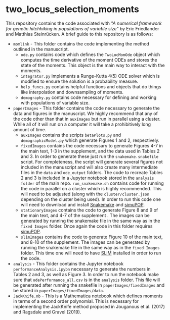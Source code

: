 # two_locus_selection_moments

This repository contains the code associated with *"A numerical framework for genetic hitchhiking in populations of variable size"* by Eric Friedlander and Matthias Steinrücken. A brief guide to this repository is as follows:

* ```momlink``` - This folder contains the code implementing the method outlined in the manuscript.
    * ```ode.py``` contains code which defines the ```TwoLocMomOde``` object which computes the time derivative of the moment ODEs and stores the state of the moments. This object is the main way to interact with the moments. 
    * ```integrator.py``` implements a Runge-Kutta 4(5) ODE solver which is modified to ensure the solution is a probability measure. 
    * ```help_funcs.py``` contains helpful functions and objects that do things like interpolation and downsampling of moments. 
    * ```demography.py``` contains code necessary for defining and working with populations of variable size. 
* ```paperImages``` - This folder contains the code necessary to generate the data and figures in the manuscript. We highly recommend that any of the code other than that in ```auxImages``` but run in parallel using a cluster. While all of it will run on a computer it will take a prohibitively long amount of time.
    * ```auxImages``` contains the scripts ```betaPlots.py``` and ```demographicModel.py``` which generate Figures 1 and 2, respectively. 
    * ```fixedImages``` contains the code necessary to generate Figures 4-7 in the main text, 1-3 in the supplement, and the data used in  Tables 2 and 3. In order to generate these just run the ```snakemake.snakefile``` script. For completeness, the script will generate several figures not included in the manuscript and will also create many intermediate files in the ```data``` and ```ode_output``` folders. The code to recreate Tables 2 and 3 is included in a Jupyter notebook stored in the ```analysis folder``` of the main repo. ```run_snakemake.sh``` contains code for running the code in parallel on a cluster which is highly recommended. This will need to be adjusted (along with the ```cluster/cluster.json``` depending on the cluster being used). In order to run this code one will need to download and install [Snakemake](https://snakemake.readthedocs.io/en/stable/) and [simuPOP](http://simupop.sourceforge.net/). 
    * ```stationaryImages``` contains the code to generate Figure 8 and 9 of the main text, and 4-7 of the supplement . The images can be generated by running the snakemake file in the same way as in the ```fixed Images``` folder. Once again the code in this folder requires [simuPOP](http://simupop.sourceforge.net/).
    * ```slimImages``` contains the code to generate Figure 10 of the main text, and 8-10 of the supplement. The images can be generated by running the snakemake file in the same way as in the ```fixed Images``` folder. This time one will need to have [SLiM](https://messerlab.org/slim/) installed in order to run the code. 
* ```analysis``` - This folder contains the Jupyter notebook ```performanceAnalysis.ipybn``` necessary to generate the numbers in Tables 2 and 3, as well as Figure 3. In order to run the notebook make sure that ```odePerformance_all.csv``` is in the ```analysis``` folder. This file will be generated after running the snakefile in ```paperImages/fixedImages``` and be stored in ```paperImages/fixedImages/data```. 
* ```JackKnife.nb``` - This is a Mathematica notebook which defines moments in terms of a second order polynomial. This is necessary for implementing the JackKnife method proposed in Jouganous et al. (2017) and Ragsdale and Gravel (2019). 
